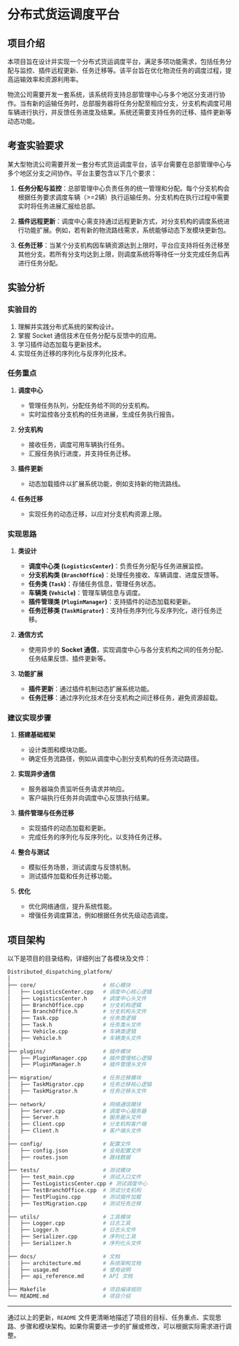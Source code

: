 # 分布式货运调度平台

## 项目介绍

本项目旨在设计并实现一个分布式货运调度平台，满足多项功能需求，包括任务分配与监控、插件远程更新、任务迁移等。该平台旨在优化物流任务的调度过程，提高运输效率和资源利用率。

物流公司需要开发一套系统，该系统将支持总部管理中心与多个地区分支进行协作。当有新的运输任务时，总部服务器将任务分配至相应分支，分支机构调度可用车辆进行执行，并反馈任务进度及结果。系统还需要支持任务的迁移、插件更新等动态功能。

## 考查实验要求

某大型物流公司需要开发一套分布式货运调度平台，该平台需要在总部管理中心与多个地区分支之间协作。平台主要包含以下几个要求：

1. **任务分配与监控**：总部管理中心负责任务的统一管理和分配。每个分支机构会根据任务要求调度车辆（>=2辆）执行运输任务。分支机构在执行过程中需要实时将任务进展汇报给总部。

2. **插件远程更新**：调度中心需支持通过远程更新方式，对分支机构的调度系统进行功能扩展。例如，若有新的物流路线需求，系统能够动态下发模块更新包。

3. **任务迁移**：当某个分支机构因车辆资源达到上限时，平台应支持将任务迁移至其他分支。若所有分支均达到上限，则调度系统将等待任一分支完成任务后再进行任务分配。

## 实验分析

### **实验目的**
1. 理解并实践分布式系统的架构设计。
2. 掌握 Socket 通信技术在任务分配与反馈中的应用。
3. 学习插件动态加载与更新技术。
4. 实现任务迁移的序列化与反序列化技术。

### **任务重点**
1. **调度中心**
   - 管理任务队列，分配任务给不同的分支机构。
   - 实时监控各分支机构的任务进展，生成任务执行报告。

2. **分支机构**
   - 接收任务，调度可用车辆执行任务。
   - 汇报任务执行进度，并支持任务迁移。

3. **插件更新**
   - 动态加载插件以扩展系统功能，例如支持新的物流路线。

4. **任务迁移**
   - 实现任务的动态迁移，以应对分支机构资源上限。

### **实现思路**
1. **类设计**
   - **调度中心类 (`LogisticsCenter`)**：负责任务分配与任务进展监控。
   - **分支机构类 (`BranchOffice`)**：处理任务接收、车辆调度、进度反馈等。
   - **任务类 (`Task`)**：存储任务信息，管理任务状态。
   - **车辆类 (`Vehicle`)**：管理车辆信息与调度。
   - **插件管理类 (`PluginManager`)**：支持插件的动态加载和更新。
   - **任务迁移类 (`TaskMigrator`)**：支持任务序列化与反序列化，进行任务迁移。

2. **通信方式**
   - 使用异步的 **Socket 通信**，实现调度中心与各分支机构之间的任务分配、任务结果反馈、插件更新等。

3. **功能扩展**
   - **插件更新**：通过插件机制动态扩展系统功能。
   - **任务迁移**：通过序列化技术在分支机构之间迁移任务，避免资源超载。

### **建议实现步骤**
1. **搭建基础框架**
   - 设计类图和模块功能。
   - 确定任务流路径，例如从调度中心到分支机构的任务流动路径。

2. **实现异步通信**
   - 服务器端负责监听任务请求并响应。
   - 客户端执行任务并向调度中心反馈执行结果。

3. **插件管理与任务迁移**
   - 实现插件的动态加载和更新。
   - 完成任务的序列化与反序列化，以支持任务迁移。

4. **整合与测试**
   - 模拟任务场景，测试调度与反馈机制。
   - 测试插件加载和任务迁移功能。

5. **优化**
   - 优化网络通信，提升系统性能。
   - 增强任务调度算法，例如根据任务优先级动态调度。

## 项目架构

以下是项目的目录结构，详细列出了各模块及文件：

```bash
Distributed_dispatching_platform/
│
├── core/                     # 核心模块
│   ├── LogisticsCenter.cpp   # 调度中心核心逻辑
│   ├── LogisticsCenter.h     # 调度中心头文件
│   ├── BranchOffice.cpp      # 分支机构逻辑
│   ├── BranchOffice.h        # 分支机构头文件
│   ├── Task.cpp              # 任务类逻辑
│   ├── Task.h                # 任务类头文件
│   ├── Vehicle.cpp           # 车辆类逻辑
│   ├── Vehicle.h             # 车辆类头文件
│
├── plugins/                  # 插件模块
│   ├── PluginManager.cpp     # 插件管理核心逻辑
│   ├── PluginManager.h       # 插件管理头文件
│
├── migration/                # 任务迁移模块
│   ├── TaskMigrator.cpp      # 任务迁移核心逻辑
│   ├── TaskMigrator.h        # 任务迁移头文件
│
├── network/                  # 网络通信模块
│   ├── Server.cpp            # 调度中心服务器
│   ├── Server.h              # 服务器头文件
│   ├── Client.cpp            # 分支机构客户端
│   ├── Client.h              # 客户端头文件
│
├── config/                   # 配置文件
│   ├── config.json           # 全局配置文件
│   ├── routes.json           # 路线数据
│
├── tests/                    # 测试模块
│   ├── test_main.cpp         # 测试入口文件
│   ├── TestLogisticsCenter.cpp # 测试调度中心
│   ├── TestBranchOffice.cpp  # 测试分支机构
│   ├── TestPlugins.cpp       # 测试插件加载
│   ├── TestMigration.cpp     # 测试任务迁移
│
├── utils/                    # 工具模块
│   ├── Logger.cpp            # 日志工具
│   ├── Logger.h              # 日志头文件
│   ├── Serializer.cpp        # 序列化工具
│   ├── Serializer.h          # 序列化头文件
│
├── docs/                     # 文档
│   ├── architecture.md       # 系统架构文档
│   ├── usage.md              # 使用说明
│   ├── api_reference.md      # API 文档
│
├── Makefile                  # 项目编译规则
└── README.md                 # 项目介绍
```

---

通过以上的更新，`README` 文件更清晰地描述了项目的目标、任务重点、实现思路、步骤和模块架构。如果你需要进一步的扩展或修改，可以根据实际需求进行调整。